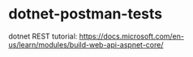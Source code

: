 # dotnet-postman-tests
dotnet REST tutorial: https://docs.microsoft.com/en-us/learn/modules/build-web-api-aspnet-core/

